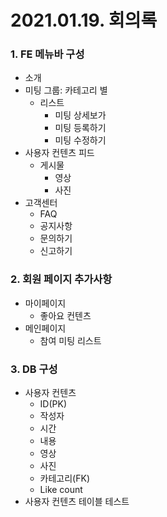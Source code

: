 # 2021.01.19. 회의록

### 1. FE 메뉴바 구성

- 소개
- 미팅 그룹: 카테고리 별
  - 리스트
    - 미팅 상세보가
    - 미팅 등록하기
    - 미팅 수정하기
- 사용자 컨텐츠 피드
  - 게시물
    - 영상
    - 사진
- 고객센터
  - FAQ
  - 공지사항
  - 문의하기
  - 신고하기

### 2. 회원 페이지 추가사항

- 마이페이지
  - 좋아요 컨텐츠
- 메인페이지
  - 참여 미팅 리스트

### 3. DB 구성

- 사용자 컨텐츠
  - ID(PK)
  - 작성자
  - 시간
  - 내용
  - 영상
  - 사진
  - 카테고리(FK)
  - Like count
- 사용자 컨텐츠 테이블 테스트